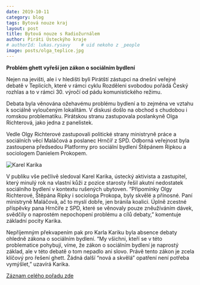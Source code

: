 ```yaml
---
date: 2019-10-11
category: blog
tags: Bytová nouze kraj
layout: post
title: Bytová nouze s Radiožurnálem
author: Piráti Ústeckýho kraje
# authorId: lukas.rysavy    # uid nekoho z _people
image: posts/olga_teplice.jpg
---
```


**Problém ghett vyřeší jen zákon o sociálním bydlení**


Nejen na jevišti, ale i v hledišti byli Pirátští zástupci na dnešní veřejné debatě v Teplicích, které v rámci cyklu Rozděleni svobodou pořádá Český rozhlas a to v rámci 30. výročí od pádu komunistického režimu.


Debata byla věnována ožehavému problému bydlení a to zejména ve vztahu k sociálně vyloučeným lokalitám. V diskusi došlo na obchod s chudobou i romskou problematiku. Pirátskou stranu zastupovala poslankyně Olga Richterová, jako jedna z panelistek.


Vedle Olgy Richterové zastupovali politické strany ministryně práce a sociálních věcí Maláčová a poslanec Hrnčíř z SPD. Odborná veřejnost byla zastoupena předsedou Platformy pro sociální bydlení Štěpánem Ripkou a sociologem Danielem Prokopem.

![Karel Karika](https://ustecky.pirati.cz/assets/img/posts/diskuze_teplice.png)

V publiku vše pečlivě sledoval Karel Karika, ústecký aktivista a zastupitel, který minulý rok na vlastní kůži z pozice starosty řešil akutní nedostatek sociálního bydlení v kontextu rušených ubytoven. “Připomínky Olgy Richterové, Štěpána Ripky i sociologa Prokopa, byly skvělé a přínosné. Paní ministryně Maláčová, ač to myslí dobře, jen bránila koalici. Úplně zcestné příspěvky pana Hrnčíře z SPD, které se věnovaly pouze zněužíváním dávek, svědčily o naprostém nepochopení problému a cílů debaty,” komentuje základní pocity Karika. 


Nepříjemným překvapením pak pro Karla Kariku byla absence debaty ohledně zákona o sociálním bydlení. “My všichni, kteří se v této problematice pohybují, víme, že zákon o sociálním bydlení je naprostý základ, ale v této debatě o tom nepadlo ani slovo. Právě tento zákon je zcela klíčový pro řešení ghett. Žádná další “nová a skvělá” opatření není potřeba vymýšlet,” uzavírá Karika.

[Záznam celého pořadu zde](https://radiozurnal.rozhlas.cz/rozdeleni-svobodou-debata-na-tema-bydleni-8089236)
